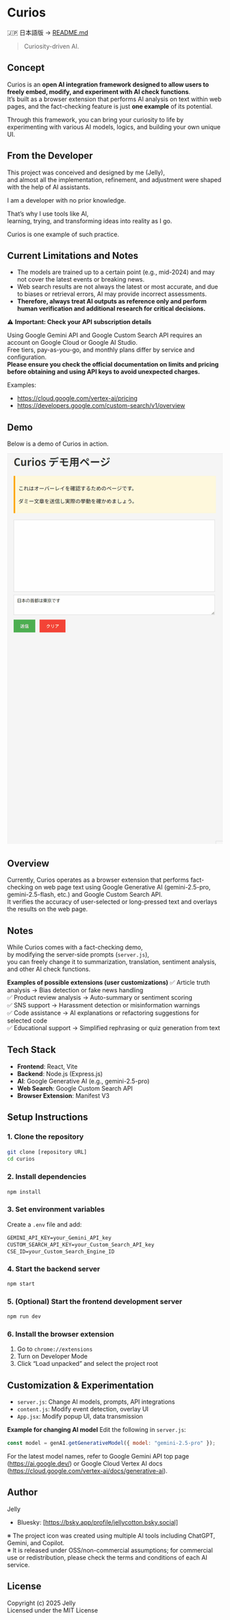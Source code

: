 # Curios

🇯🇵 日本語版 → [README.md](./README.md)

> Curiosity-driven AI.

## Concept
Curios is an **open AI integration framework designed to allow users to freely embed, modify, and experiment with AI check functions**.  
It’s built as a browser extension that performs AI analysis on text within web pages, and the fact-checking feature is just **one example** of its potential.

Through this framework, you can bring your curiosity to life by experimenting with various AI models, logics, and building your own unique UI.

## From the Developer
This project was conceived and designed by me (Jelly),  
and almost all the implementation, refinement, and adjustment were shaped with the help of AI assistants.

I am a developer with no prior knowledge.

That’s why I use tools like AI,  
learning, trying, and transforming ideas into reality as I go.

Curios is one example of such practice.

## Current Limitations and Notes

- The models are trained up to a certain point (e.g., mid-2024) and may not cover the latest events or breaking news.
- Web search results are not always the latest or most accurate, and due to biases or retrieval errors, AI may provide incorrect assessments.
- **Therefore, always treat AI outputs as reference only and perform human verification and additional research for critical decisions.**

⚠️ **Important: Check your API subscription details**

Using Google Gemini API and Google Custom Search API requires an account on Google Cloud or Google AI Studio.  
Free tiers, pay-as-you-go, and monthly plans differ by service and configuration.  
**Please ensure you check the official documentation on limits and pricing before obtaining and using API keys to avoid unexpected charges.**

Examples:
- https://cloud.google.com/vertex-ai/pricing
- https://developers.google.com/custom-search/v1/overview

## Demo

Below is a demo of Curios in action.

![Curios Demo](./demo.gif)

## Overview
Currently, Curios operates as a browser extension that performs fact-checking on web page text using Google Generative AI (gemini-2.5-pro, gemini-2.5-flash, etc.) and Google Custom Search API.  
It verifies the accuracy of user-selected or long-pressed text and overlays the results on the web page.

## Notes
While Curios comes with a fact-checking demo,  
by modifying the server-side prompts (`server.js`),  
you can freely change it to summarization, translation, sentiment analysis, and other AI check functions.

**Examples of possible extensions (user customizations)**
✅ Article truth analysis → Bias detection or fake news handling  
✅ Product review analysis → Auto-summary or sentiment scoring  
✅ SNS support → Harassment detection or misinformation warnings  
✅ Code assistance → AI explanations or refactoring suggestions for selected code  
✅ Educational support → Simplified rephrasing or quiz generation from text

## Tech Stack
- **Frontend**: React, Vite  
- **Backend**: Node.js (Express.js)  
- **AI**: Google Generative AI (e.g., gemini-2.5-pro)  
- **Web Search**: Google Custom Search API  
- **Browser Extension**: Manifest V3

## Setup Instructions

### 1. Clone the repository
```bash
git clone [repository URL]
cd curios
```

### 2. Install dependencies
```bash
npm install
```

### 3. Set environment variables
Create a `.env` file and add:
```
GEMINI_API_KEY=your_Gemini_API_key
CUSTOM_SEARCH_API_KEY=your_Custom_Search_API_key
CSE_ID=your_Custom_Search_Engine_ID
```

### 4. Start the backend server
```bash
npm start
```

### 5. (Optional) Start the frontend development server
```bash
npm run dev
```

### 6. Install the browser extension
1. Go to `chrome://extensions`  
2. Turn on Developer Mode  
3. Click “Load unpacked” and select the project root

## Customization & Experimentation
- `server.js`: Change AI models, prompts, API integrations  
- `content.js`: Modify event detection, overlay UI  
- `App.jsx`: Modify popup UI, data transmission

**Example for changing AI model**
Edit the following in `server.js`:
```js
const model = genAI.getGenerativeModel({ model: "gemini-2.5-pro" });
```
For the latest model names, refer to Google Gemini API top page (https://ai.google.dev/) or Google Cloud Vertex AI docs (https://cloud.google.com/vertex-ai/docs/generative-ai).

## Author
Jelly

- Bluesky: [https://bsky.app/profile/jellycotton.bsky.social]

※ The project icon was created using multiple AI tools including ChatGPT, Gemini, and Copilot.  
※ It is released under OSS/non-commercial assumptions; for commercial use or redistribution, please check the terms and conditions of each AI service.

## License
Copyright (c) 2025 Jelly  
Licensed under the MIT License
